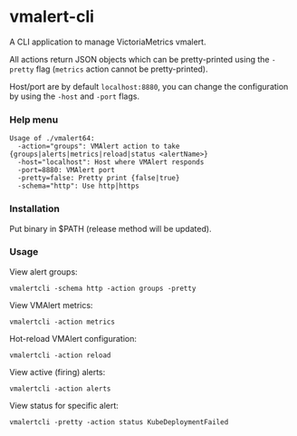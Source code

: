 # vmalert-cli

A CLI application to manage VictoriaMetrics vmalert.

All actions return JSON objects which can be pretty-printed using the `-pretty` flag (`metrics` action cannot be pretty-printed).

Host/port are by default `localhost:8880`, you can change the configuration by using the `-host` and `-port` flags.

### Help menu

```console
Usage of ./vmalert64:
  -action="groups": VMAlert action to take {groups|alerts|metrics|reload|status <alertName>}
  -host="localhost": Host where VMAlert responds
  -port=8880: VMAlert port
  -pretty=false: Pretty print {false|true}
  -schema="http": Use http|https
```

### Installation 
 
Put binary in $PATH (release method will be updated).

### Usage

View alert groups:
```
vmalertcli -schema http -action groups -pretty
```

View VMAlert metrics:
```
vmalertcli -action metrics
```

Hot-reload VMAlert configuration:
```
vmalertcli -action reload
```

View active (firing) alerts:
```
vmalertcli -action alerts
```

View status for specific alert:
```
vmalertcli -pretty -action status KubeDeploymentFailed
```